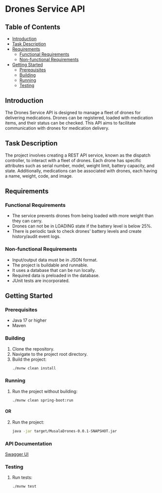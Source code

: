 # Drones Service API

## Table of Contents
- [Introduction](#introduction)
- [Task Description](#task-description)
- [Requirements](#requirements)
    - [Functional Requirements](#functional-requirements)
    - [Non-functional Requirements](#non-functional-requirements)
- [Getting Started](#getting-started)
    - [Prerequisites](#prerequisites)
    - [Building](#building)
    - [Running](#running)
    - [Testing](#testing)
## Introduction
The Drones Service API is designed to manage a fleet of drones for delivering medications. Drones can be registered, loaded with medication items, and their status can be checked. This API aims to facilitate communication with drones for medication delivery.

## Task Description
The project involves creating a REST API service, known as the dispatch controller, to interact with a fleet of drones. Each drone has specific attributes such as serial number, model, weight limit, battery capacity, and state. Additionally, medications can be associated with drones, each having a name, weight, code, and image.

## Requirements

### Functional Requirements
- The service prevents drones from being loaded with more weight than they can carry.
- Drones can not be in LOADING state if the battery level is below 25%.
- There is periodic task to check drones' battery levels and create history/audit event logs.

### Non-functional Requirements
- Input/output data must be in JSON format.
- The project is buildable and runnable.
- It uses a database that can be run locally.
- Required data is preloaded in the database.
- JUnit tests are incorporated.

## Getting Started

### Prerequisites
- Java 17 or higher
- Maven

### Building
1. Clone the repository.
2. Navigate to the project root directory.
3. Build the project:
    ```bash
    ./mvnw clean install
    ```
### Running
1. Run the project without building:
    ```bash
    ./mvnw clean spring-boot:run 
    ```
#### OR
2. Run the project:
    ```bash
    java -jar target/MusalaDrones-0.0.1-SNAPSHOT.jar
    ```
### API Documentation
[Swagger UI](http://localhost:8080/swagger-ui/index.html)

### Testing
1. Run tests:
   ```bash
   ./mvnw test
